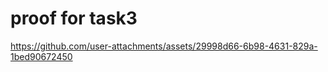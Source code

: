# proof for task3


https://github.com/user-attachments/assets/29998d66-6b98-4631-829a-1bed90672450

